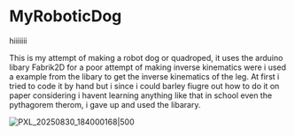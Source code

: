 # MyRoboticDog

hiiiiiii

This is my attempt of making a robot dog or quadroped, it uses the arduino libary Fabrik2D for a poor attempt of making inverse kinematics were i used a example from the libary to get the inverse kinematics of the leg. At first i tried to code it by hand but i since i could barley fiugre out how to do it on paper considering i havent learning anything like that in school even the pythagorem therom, i gave up and used the libarary.

![PXL_20250830_184000168|500](https://github.com/user-attachments/assets/da257de6-adad-4b13-a6fa-0cd1fb2c1a58 )

